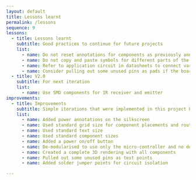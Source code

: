 ```yaml
---
layout: default
title: Lessons learnt
permalink: /lessons
sequence: 9
lessons:
  - title: Lessons learnt
    subtitle: Good practices to continue for future projects
    list:
      - name: Do not reset annotations for components as previously annotated components might have already been associated with BOM
      - name: Do not copy and paste symbols for different parts of the schematic as they might copy over other field values
      - name: Refer to application circuit in datasheets to connect various passives
      - name: Consider pulling out some unused pins as pads if the board is to be used for future development and iteration E.g. <a href="https://www.pjrc.com/store/teensy36b.jpg">Teensy</a>
  - title: V2.0
    subtitle: For next iteration
    list:
      - name: Use SMD components for IR receiver and emitter
improvements:
  - title: Improvements
    subtitle: Simple iterations that were implemented in this project because of the learnings from the previous projects
    list:
      - name: Added power annotations on the silkscreen
      - name: Used standard grid size for component placements and routing
      - name: Used standard text size
      - name: Used standard component sizes
      - name: Added a power on/off button
      - name: De-modularised to use only the micro-controller and no dev boards
      - name: Created a complete 3D rendering with all components
      - name: Pulled out some unused pins as test points
      - name: Added solder jumper points for circuit isolation

---
```

